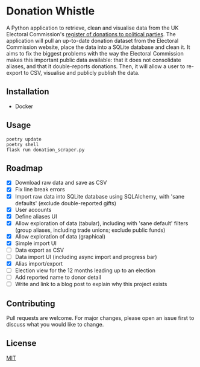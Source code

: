 # Donation Whistle

A Python application to retrieve, clean and visualise data from the UK Electoral
Commission's [register of donations to political
parties](https://search.electoralcommission.org.uk). The application will pull an
up-to-date donation dataset from the Electoral Commission website, place the data into a
SQLite database and clean it. It aims to fix the biggest problems with the way the
Electoral Commission makes this important public data available: that it does not
consolidate aliases, and that it double-reports donations. Then, it will allow a user to
re-export to CSV, visualise and publicly publish the data.

## Installation

* Docker

## Usage

```
poetry update
poetry shell
flask run donation_scraper.py

```

## Roadmap

* [x] Download raw data and save as CSV
* [x] Fix line break errors
* [X] Import raw data into SQLite database using SQLAlchemy, with 'sane defaults'
  (exclude double-reported gifts)
* [X] User accounts
* [X] Define aliases UI
* [X] Allow exploration of data (tabular), including with 'sane default' filters
  (group aliases, including trade unions; exclude public funds)
* [X] Allow exploration of data (graphical)
* [X] Simple import UI
* [ ] Data export as CSV
* [ ] Data import UI (including async import and progress bar)
* [X] Alias import/export
* [ ] Election view for the 12 months leading up to an election
* [ ] Add reported name to donor detail
* [ ] Write and link to a blog post to explain why this project exists

## Contributing

Pull requests are welcome. For major changes, please open an issue first
to discuss what you would like to change.

## License

[MIT](https://choosealicense.com/licenses/mit/)
